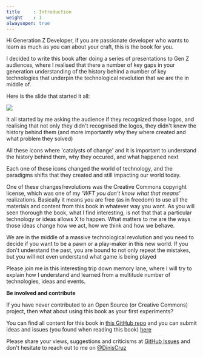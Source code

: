 ```yaml
---
title     : Introduction
weight    : 1
alwaysopen: true
---
```


Hi Generation Z Developer, if you are passionate developer who wants to learn as much as you can about your craft, this is the book for you.

I decided to write this book after doing a series of presentations to Gen Z audiences, where I realised that there a number of key gaps in your generation understanding of the history behind a number of key technologies that underpin the technological revolution that we are the in middle of.

Here is the slide that started it all:

![](/images/list-of-icons.png)

It all started by me asking the audience if they recognized those logos, and realising that not only they didn't recognised the logos, they didn't knew the history behind them (and more importantly why they where created and what problem they solved)

All these icons where 'catalysts of change' and it is important to understand the history behind them, why they occured, and what happened next

Each one of these icons changed the world of technology, and the paradigms shifts that they created and still impacting our world today.

One of these changes/revolutions was the Creative Commons copyright license, which was one of my _'WFT you don't know what that means'_ realizations. Basically it means you are free (as in freedom) to use all the materials and content from this book in whatever way you want. As you will seen thorough the book, what I find interesting, is not that that a particular technology or ideas allows X to happen. What matters to me are the ways those ideas change how we act, how we think and how we behave.

We are in the middle of a massive technological revolution and you need to decide if you want to be a pawn or a play-maker in this new world. If you don't understand the past, you are bound to not only repeat the mistakes, but you will not even understand what game is being played

Please join me in this interesting trip down memory lane, where I will try to explain how I understand and learned from a multitude number of technologies, ideas and events.

**Be involved and contribute**

If you have never contributed to an Open Source (or Creative Commons) project, then what about using this book as your first experiments?

You can find all content for this book in [this GitHub repo](https://github.com/DinisCruz/Book_Generation_Z_Developer) and you can submit ideas and issues (you found when reading this book) [here](https://github.com/DinisCruz/Book_Generation_Z_Developer/issues)

Please share your views, suggestions and criticisms at [GitHub Issues](https://github.com/DinisCruz/Book_Generation_Z_Developer/issues) and don't hesitate to reach out to me on [@DinisCruz](https://twitter.com/DinisCruz)


